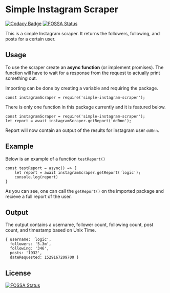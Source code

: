 # Simple Instagram Scraper

[![Codacy Badge](https://api.codacy.com/project/badge/Grade/2c07192b54aa4f79b51be7aaa11eb722)](https://app.codacy.com/app/donmorton/instagramScraper?utm_source=github.com&utm_medium=referral&utm_content=donmorton/instagramScraper&utm_campaign=Badge_Grade_Dashboard)
[![FOSSA Status](https://app.fossa.io/api/projects/git%2Bgithub.com%2Fdonmorton%2FinstagramScraper.svg?type=small)](https://app.fossa.io/projects/git%2Bgithub.com%2Fdonmorton%2FinstagramScraper?ref=badge_small)

This is a simple Instagram scraper. It returns the followers, following, and posts for a certain user. 

## Usage
To use the scraper create an **async function** (or implement promises). The function will have to wait for a response
from the request to actually print something out.

Importing can be done by creating a variable and requiring the package.

```
const instagramScraper = require('simple-instagram-scraper');
```

There is only one function in this package currently and it is featured below.

```
const instagramScraper = require('simple-instagram-scraper');
let report = await instagramScraper.getReport('dd0nn'); 
```

Report will now contain an output of the results for instagram user `dd0nn`.

## Example

Below is an example of a function `testReport()`

```
const testReport = async() => {
	let report = await instagramScraper.getReport('logic');
	console.log(report)
}
```

As you can see, one can call the `getReport()` on the imported package and recieve a full report of the user.

## Output
The output contains a username, follower count, following count, post count, and timestamp based on Unix Time.

```
{ username: 'logic',
  followers: '5.3m',
  following: '346',
  posts: '1932',
  dateRequested: 1529167209700 }
```


## License
[![FOSSA Status](https://app.fossa.io/api/projects/git%2Bgithub.com%2Fdonmorton%2FinstagramScraper.svg?type=large)](https://app.fossa.io/projects/git%2Bgithub.com%2Fdonmorton%2FinstagramScraper?ref=badge_large)
